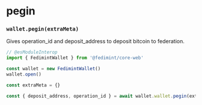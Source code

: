 # pegin

### `wallet.pegin(extraMeta)`

Gives operation_id and deposit_address to deposit bitcoin to federation.

```ts twoslash
// @esModuleInterop
import { FedimintWallet } from '@fedimint/core-web'

const wallet = new FedimintWallet()
wallet.open()

const extraMeta = {}

const { deposit_address, operation_id } = await wallet.wallet.pegin(extraMeta)
```
